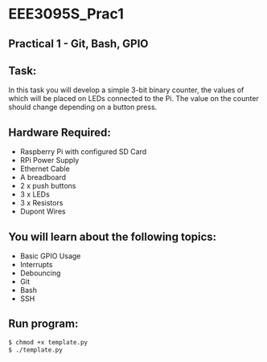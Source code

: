 # EEE3095S_Prac1
Practical 1 - Git, Bash, GPIO
----
Task:
----
In this task you will develop a simple 3-bit binary counter, the values of which will be placed
on LEDs connected to the Pi. The value on the counter should change depending on a button
press.

Hardware Required:
----
- Raspberry Pi with configured SD Card
- RPi Power Supply
- Ethernet Cable
- A breadboard
- 2 x push buttons
- 3 x LEDs
- 3 x Resistors
- Dupont Wires

You will learn about the following topics:
----
- Basic GPIO Usage
- Interrupts
- Debouncing
- Git
- Bash
- SSH

Run program:
----
```sh
$ chmod +x template.py
$ ./template.py
```
